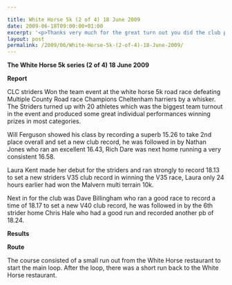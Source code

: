 ```yaml
---

title: White Horse 5k (2 of 4) 18 June 2009
date: 2009-06-18T09:00:00+01:00
excerpt: '<p>Thanks very much for the great turn out you did the club proud and I do appreciate all your efforts. Special well done goes out to Lesley Stuart who finally dipped under the 30 minute barrier, Laura Kent who made a fine debut for the club, Liza, Dawn, Sylvia, and Jane who all set club age group records, and to Mike Brooker who showed great determination to finish (please note many more of you are mentioned in the main report). Keep it up!! Brendan Ward, Club Chairman. White Horse 5K (2 of 4) 18 June 2009 Photos Report Results</p>'
layout: post
permalink: /2009/06/White-Horse-5k-(2-of-4)-18-June-2009/
---
```

**The White Horse 5k series (2 of 4) 18 June 2009**

**<a name="Report"></a><a name="Report"></a>Report**

CLC striders Won the team event at the white horse 5k road race defeating Multiple County Road race Champions Cheltenham harriers by a whisker. The Striders turned up with 20 athletes which was the biggest team turnout in the event and produced some great individual performances winning prizes in most categories.

Will Ferguson showed his class by recording a superb 15.26 to take 2nd place overall and set a new club record, he was followed in by Nathan Jones who ran an excellent 16.43, Rich Dare was next home running a very consistent 16.58.

Laura Kent made her debut for the striders and ran strongly to record 18.13 to set a new striders V35 club record in winning the V35 race, Laura only 24 hours earlier had won the Malvern multi terrain 10k. 

Next in for the club was Dave Billingham who ran a good race to record a time of 18.17 to set a new V40 club record, he was followed in by the 6th strider home Chris Hale who had a good run and recorded another pb of 18.24. 

<a name="Report"></a>**<a name="Results"></a>Results**

**Route**

The course consisted of a small run out from the White Horse restaurant to start the main loop. After the loop, there was a short run back to the White Horse restaurant.